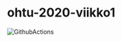 # ohtu-2020-viikko1

![GithubActions](https://github.com/TommiON/ohtu-2020-viikko1/workflows/Java%20CI%20with%20Gradle/badge.svg)
